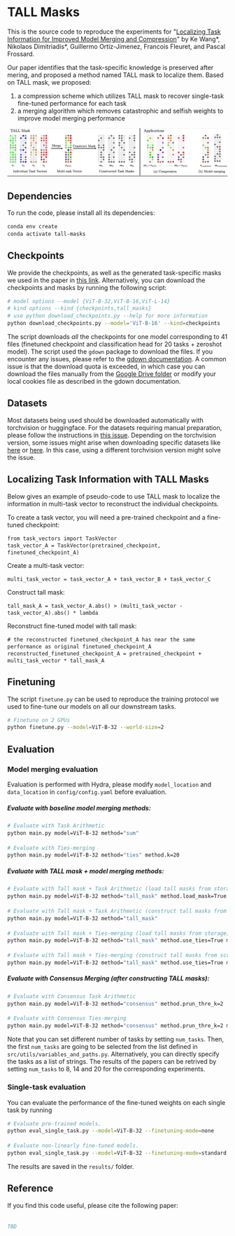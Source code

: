 # TALL Masks

This is the source code to reproduce the experiments for "[Localizing Task Information for Improved Model Merging and Compression](https://arxiv.org/abs/tbd)" by Ke Wang*, Nikolaos Dimitriadis*, Guillermo Ortiz-Jimenez, Francois Fleuret, and Pascal Frossard.

Our paper identifies that the task-specific knowledge is preserved after mering, and proposed a method named TALL mask to localize them.
Based on TALL mask, we proposed:
1) a compression scheme which utilizes TALL mask to recover single-task fine-tuned performance for each task
2) a merging algorithm which removes catastrophic and selfish weights to improve model merging performance

![](figures/illustration.png)

## Dependencies

To run the code, please install all its dependencies:
```sh
conda env create
conda activate tall-masks
```

## Checkpoints
We provide the checkpoints, as well as the generated task-specific masks we used in the paper in [this link](https://drive.google.com/drive/folders/15ParSng4d5xSdaWdBFsg1617zPXT8Dae?usp=sharing). Alternatively, you can download the checkpoints and masks by running the following script:
```sh
# model options --model {ViT-B-32,ViT-B-16,ViT-L-14} 
# kind options --kind {checkpoints,tall_masks}
# use python download_checkpoints.py --help for more information
python download_checkpoints.py --model='ViT-B-16' --kind=checkpoints
```

The script downloads *all* the checkpoints for one model corresponding to 41 files (finetuned checkpoint and classification head for 20 tasks + zeroshot model). The script used the `gdown` package to download the files. If you encounter any issues, please refer to the [gdown documentation](https://github.com/wkentaro/gdown?tab=readme-ov-file#faq). A common issue is that the download quota is exceeded, in which case you can download the files manually from the [Google Drive folder](https://drive.google.com/drive/folders/15ParSng4d5xSdaWdBFsg1617zPXT8Dae?usp=sharing) or modify your local cookies file as described in the gdown documentation.

## Datasets
Most datasets being used should be downloaded automatically with torchvision or huggingface. For the datasets requiring manual preparation, please follow the instructions in [this issue](https://github.com/mlfoundations/task_vectors/issues/1). Depending on the torchvision version, some issues might arise when downloading specific datasets like [here](https://github.com/basveeling/pcam/issues/4) or [here](https://github.com/pytorch/vision/issues/5662). In this case, using a different torchvision version might solve the issue. 


## Localizing Task Information with TALL Masks
Below gives an example of pseudo-code to use TALL mask to localize the information in multi-task vector to reconstruct the individual checkpoints.

To create a task vector, you will need a pre-trained checkpoint and a fine-tuned checkpoint:
```
from task_vectors import TaskVector
task_vector_A = TaskVector(pretrained_checkpoint, finetuned_checkpoint_A)
```

Create a multi-task vector:
```
multi_task_vector = task_vector_A + task_vector_B + task_vector_C
```
Construct tall mask:
```
tall_mask_A = task_vector_A.abs() > (multi_task_vector - task_vector_A).abs() * lambda
```
Reconstruct fine-tuned model with tall mask:
```
# the reconstructed finetuned_checkpoint_A has near the same performance as original finetuned_checkpoint_A
reconstructed_finetuned_checkpoint_A = pretrained_checkpoint + multi_task_vector * tall_mask_A
```
## Finetuning
The script `finetune.py` can be used to reproduce the training protocol we used to fine-tune our models on all our downstream tasks.
```sh 
# Finetune on 2 GPUs
python finetune.py --model=ViT-B-32 --world-size=2 
```

## Evaluation

### Model merging evaluation

Evaluation is performed with Hydra, please modify `model_location` and `data_location` in `config/config.yaml` before evaluation. 

##### Evaluate with baseline model merging methods:
```bash
# Evaluate with Task Arithmetic
python main.py model=ViT-B-32 method="sum" 

# Evaluate with Ties-merging
python main.py model=ViT-B-32 method="ties" method.k=20
```
##### Evaluate with TALL mask + model merging methods:
```bash
# Evaluate with Tall mask + Task Arithmetic (load tall masks from storage)
python main.py model=ViT-B-32 method="tall_mask" method.load_mask=True

# Evaluate with Tall mask + Task Arithmetic (construct tall masks from scratch)
python main.py model=ViT-B-32 method="tall_mask"

# Evaluate with Tall mask + Ties-merging (load tall masks from storage)
python main.py model=ViT-B-32 method="tall_mask" method.use_ties=True method.ties_agg="sum" method.load_mask=True

# Evaluate with Tall mask + Ties-merging (construct tall masks from scratch)
python main.py model=ViT-B-32 method="tall_mask" method.use_ties=True method.ties_agg="sum"
```
##### Evaluate with Consensus Merging (after constructing TALL masks):
``` bash
# Evaluate with Consensus Task Arithmetic
python main.py model=ViT-B-32 method="consensus" method.prun_thre_k=2

# Evaluate with Consensus Ties-merging
python main.py model=ViT-B-32 method="consensus" method.prun_thre_k=2 method.use_ties=True
```

Note that you can set different number of tasks by setting `num_tasks`. Then, the first `num_tasks` are going to be selected from the list defined in `src/utils/variables_and_paths.py`. Alternatively, you can directly specify the tasks as a list of strings. The results of the papers can be retrived by setting `num_tasks` to 8, 14 and 20 for the corresponding experiments.

### Single-task evaluation
You can evaluate the performance of the fine-tuned weights on each single task by running
```sh 
# Evaluate pre-trained models.
python eval_single_task.py --model=ViT-B-32 --finetuning-mode=none

# Evaluate non-linearly fine-tuned models.
python eval_single_task.py --model=ViT-B-32 --finetuning-mode=standard
```

The results are saved in the `results/` folder. 

## Reference
If you find this code useful, please cite the following paper:
```bibtex

TBD

```

